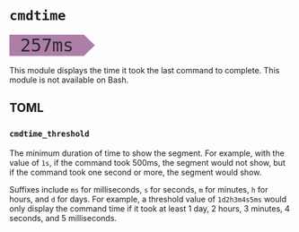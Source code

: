 # `cmdtime`

![cmdtime](assets/cmdtime.png)

This module displays the time it took the last command to complete.
This module is not available on Bash.

## TOML

### `cmdtime_threshold`

The minimum duration of time to show the segment. For example, with the value of
`1s`, if the command took 500ms, the segment would not show, but if the command
took one second or more, the segment would show.

Suffixes include `ms` for milliseconds, `s` for seconds, `m` for minutes,
`h` for hours, and `d` for days. For example, a threshold value of `1d2h3m4s5ms`
would only display the command time if it took at least 1 day, 2 hours,
3 minutes, 4 seconds, and 5 milliseconds.
